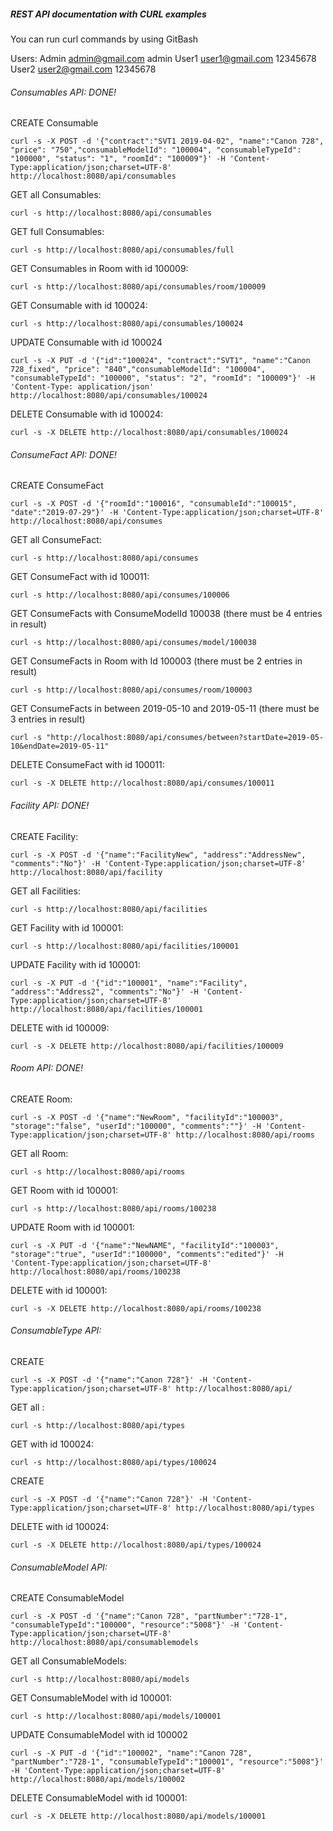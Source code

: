 ##### REST API documentation with CURL examples

You can run curl commands by using GitBash 

Users:
Admin admin@gmail.com admin
User1 user1@gmail.com 12345678
User2 user2@gmail.com 12345678

###### Consumables API: DONE!

CREATE Consumable

`curl -s -X POST -d '{"contract":"SVT1 2019-04-02", "name":"Canon 728", "price": "750","consumableModelId": "100004", "consumableTypeId": "100000", "status": "1", "roomId": "100009"}' -H 'Content-Type:application/json;charset=UTF-8' http://localhost:8080/api/consumables`

GET all Consumables: 

`curl -s http://localhost:8080/api/consumables`

GET full Consumables: 

`curl -s http://localhost:8080/api/consumables/full`

GET Consumables in Room with id 100009: 

`curl -s http://localhost:8080/api/consumables/room/100009`

GET Consumable with id 100024: 

`curl -s http://localhost:8080/api/consumables/100024`

UPDATE Consumable with id 100024

`curl -s -X PUT -d '{"id":"100024", "contract":"SVT1", "name":"Canon 728_fixed", "price": "840","consumableModelId": "100004", "consumableTypeId": "100000", "status": "2", "roomId": "100009"}' -H 'Content-Type: application/json' http://localhost:8080/api/consumables/100024`

DELETE Consumable with id 100024: 

`curl -s -X DELETE http://localhost:8080/api/consumables/100024`

###### ConsumeFact API: DONE!

CREATE ConsumeFact

`curl -s -X POST -d '{"roomId":"100016", "consumableId":"100015", "date":"2019-07-29"}' -H 'Content-Type:application/json;charset=UTF-8' http://localhost:8080/api/consumes`

GET all ConsumeFact: 

`curl -s http://localhost:8080/api/consumes`

GET ConsumeFact with id 100011: 

`curl -s http://localhost:8080/api/consumes/100006`

GET ConsumeFacts with ConsumeModelId 100038 (there must be 4 entries in result)

`curl -s http://localhost:8080/api/consumes/model/100038`

GET ConsumeFacts in Room with Id 100003 (there must be 2 entries in result)

`curl -s http://localhost:8080/api/consumes/room/100003`

GET ConsumeFacts in between 2019-05-10 and 2019-05-11 (there must be 3 entries in result)

`curl -s "http://localhost:8080/api/consumes/between?startDate=2019-05-10&endDate=2019-05-11"`

DELETE ConsumeFact with id 100011: 

`curl -s -X DELETE http://localhost:8080/api/consumes/100011`

###### Facility API: DONE!

CREATE Facility:

`curl -s -X POST -d '{"name":"FacilityNew", "address":"AddressNew", "comments":"No"}' -H 'Content-Type:application/json;charset=UTF-8' http://localhost:8080/api/facility`

GET all Facilities: 

`curl -s http://localhost:8080/api/facilities`

GET Facility with id 100001: 

`curl -s http://localhost:8080/api/facilities/100001`

UPDATE Facility with id 100001:

`curl -s -X PUT -d '{"id":"100001", "name":"Facility", "address":"Address2", "comments":"No"}' -H 'Content-Type:application/json;charset=UTF-8' http://localhost:8080/api/facilities/100001`

DELETE  with id 100009: 

`curl -s -X DELETE http://localhost:8080/api/facilities/100009`

###### Room API: DONE!

CREATE Room:

`curl -s -X POST -d '{"name":"NewRoom", "facilityId":"100003", "storage":"false", "userId":"100000", "comments":""}' -H 'Content-Type:application/json;charset=UTF-8' http://localhost:8080/api/rooms`

GET all Room: 

`curl -s http://localhost:8080/api/rooms`

GET Room with id 100001: 

`curl -s http://localhost:8080/api/rooms/100238`

UPDATE Room with id 100001:

`curl -s -X PUT -d '{"name":"NewNAME", "facilityId":"100003", "storage":"true", "userId":"100000", "comments":"edited"}' -H 'Content-Type:application/json;charset=UTF-8' http://localhost:8080/api/rooms/100238`

DELETE  with id 100001: 

`curl -s -X DELETE http://localhost:8080/api/rooms/100238`

###### ConsumableType API:

CREATE 

`curl -s -X POST -d '{"name":"Canon 728"}' -H 'Content-Type:application/json;charset=UTF-8' http://localhost:8080/api/`

GET all : 

`curl -s http://localhost:8080/api/types`

GET  with id 100024: 

`curl -s http://localhost:8080/api/types/100024`

CREATE 

`curl -s -X POST -d '{"name":"Canon 728"}' -H 'Content-Type:application/json;charset=UTF-8' http://localhost:8080/api/types`

DELETE  with id 100024: 

`curl -s -X DELETE http://localhost:8080/api/types/100024`

###### ConsumableModel API:

CREATE ConsumableModel

`curl -s -X POST -d '{"name":"Canon 728", "partNumber":"728-1", "consumableTypeId":"100000", "resource":"5008"}' -H 'Content-Type:application/json;charset=UTF-8' http://localhost:8080/api/consumablemodels`

GET all ConsumableModels: 

`curl -s http://localhost:8080/api/models`

GET ConsumableModel with id 100001: 

`curl -s http://localhost:8080/api/models/100001`

UPDATE ConsumableModel with id 100002

`curl -s -X PUT -d '{"id":"100002", "name":"Canon 728", "partNumber":"728-1", "consumableTypeId":"100001", "resource":"5008"}' -H 'Content-Type:application/json;charset=UTF-8' http://localhost:8080/api/models/100002`

DELETE ConsumableModel with id 100001: 

`curl -s -X DELETE http://localhost:8080/api/models/100001`
